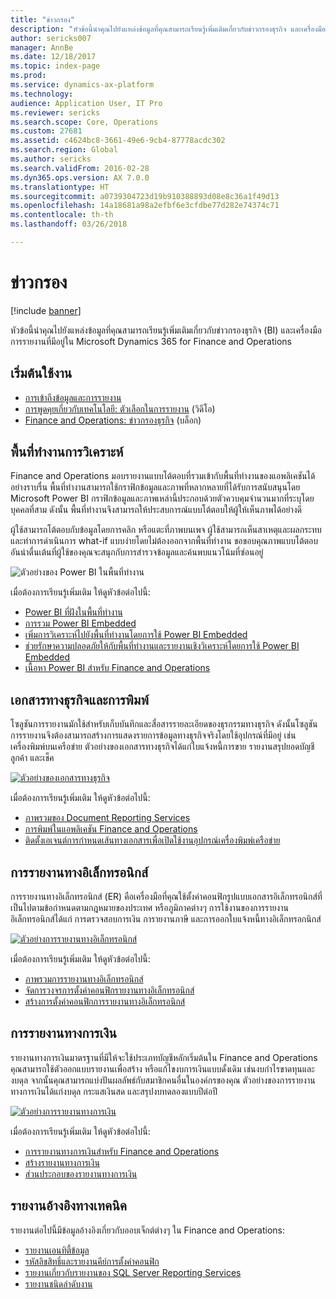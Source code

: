 ```yaml
---
title: "ข่าวกรอง"
description: "หัวข้อนี้นำคุณไปยังแหล่งข้อมูลที่คุณสามารถเรียนรู้เพิ่มเติมเกี่ยวกับข่าวกรองธุรกิจ และเครื่องมือการรายงานที่มีอยู่ใน Microsoft Dynamics 365 for Finance and Operations"
author: sericks007
manager: AnnBe
ms.date: 12/18/2017
ms.topic: index-page
ms.prod: 
ms.service: dynamics-ax-platform
ms.technology: 
audience: Application User, IT Pro
ms.reviewer: sericks
ms.search.scope: Core, Operations
ms.custom: 27681
ms.assetid: c4624bc8-3661-49e6-9cb4-87778acdc302
ms.search.region: Global
ms.author: sericks
ms.search.validFrom: 2016-02-28
ms.dyn365.ops.version: AX 7.0.0
ms.translationtype: HT
ms.sourcegitcommit: a0739304723d19b910388893d08e8c36a1f49d13
ms.openlocfilehash: 14a18681a98a2efbf6e3cfdbe77d282e74374c71
ms.contentlocale: th-th
ms.lasthandoff: 03/26/2018

---
```


# <a name="intelligence"></a>ข่าวกรอง

[!include [banner](../includes/banner.md)]

หัวข้อนี้นำคุณไปยังแหล่งข้อมูลที่คุณสามารถเรียนรู้เพิ่มเติมเกี่ยวกับข่าวกรองธุรกิจ (BI) และเครื่องมือการรายงานที่มีอยู่ใน Microsoft Dynamics 365 for Finance and Operations

## <a name="get-started"></a>เริ่มต้นใช้งาน
- [การเข้าถึงข้อมูลและการรายงาน](information-access-reporting.md)
- [การพูดคุยเกี่ยวกับเทคโนโลยี: ตัวเลือกในการรายงาน](https://www.youtube.com/watch?v=NzZONjKs5xA) (วิดีโอ)
- [Finance and Operations: ข่าวกรองธุรกิจ](https://blogs.msdn.microsoft.com/dynamicsaxbi/) (บล็อก)

## <a name="analytical-workspaces"></a>พื้นที่ทำงานการวิเคราะห์
Finance and Operations มอบรายงานแบบโต้ตอบที่รวมเข้ากับพื้นที่ทำงานของแอพลิเคชันได้อย่างราบรื่น พื้นที่ทำงานสามารถใช้กราฟิกข้อมูลและภาพที่หลากหลายที่ได้รับการสนับสนุนโดย Microsoft Power BI กราฟิกข้อมูลและภาพเหล่านี้ประกอบด้วยตัวควบคุมจำนวนมากที่ระบุโดยบุคคลที่สาม ดังนั้น พื้นที่ทำงานจึงสามารถให้ประสบการณ์แบบโต้ตอบให้ผู้ให้เห็นภาพได้อย่างดี

ผู้ใช้สามารถโต้ตอบกับข้อมูลโดยการคลิก หรือแตะที่ภาพบนเพจ ผู้ใช้สามารถเห็นสาเหตุและผลกระทบ และทำการดำเนินการ what-if แบบง่ายโดยไม่ต้องออกจากพื้นที่ทำงาน ขอขอบคุณภาพแบบโต้ตอบอันน่าตื่นเต้นที่ผู้ใช้ของคุณจะสนุกกับการสำรวจข้อมูลและค้นพบแนวโน้มที่ซ่อนอยู่

![ตัวอย่างของ Power BI ในพื้นที่ทำงาน](./media/Power-BI-in-D365-Workspace.png)

 เมื่อต้องการเรียนรู้เพิ่มเติม ให้ดูหัวข้อต่อไปนี้:

 - [Power BI ที่ฝังในพื้นที่ทำงาน](embed-power-bi-workspaces.md)
 - [การรวม Power BI Embedded](power-bi-embedded-integration.md)
 - [เพิ่มการวิเคราะห์ไปยังพื้นที่ทำงานโดยการใช้ Power BI Embedded](add-analytics-tab-workspaces.md)
 - [ช่วยรักษาความปลอดภัยให้กับพื้นที่ทำงานและรายงานเชิงวิเคราะห์โดยการใช้ Power BI Embedded](secure-analytical-workspaces.md)
 - [เนื้อหา Power BI สำหรับ Finance and Operations](power-bi-home-page.md)

## <a name="business-documents-and-printing"></a>เอกสารทางธุรกิจและการพิมพ์
โซลูชันการรายงานมักใช้สำหรับเก็บบันทึกและสื่อสารรายละเอียดของธุรกรรมทางธุรกิจ ดังนั้นโซลูชันการรายงานจึงต้องสามารถสร้างการแสดงรายการข้อมูลทางธุรกิจจริงโดยใช้อุปกรณ์ที่มีอยู่ เช่นเครื่องพิมพ์บนเครือข่าย ตัวอย่างของเอกสารทางธุรกิจได้แก่ใบแจ้งหนี้การขาย รายงานสรุปยอดบัญชีลูกค้า และเช็ค

[![ตัวอย่างของเอกสารทางธุรกิจ](./media/image-of-business-documents-1024x632.png)](./media/image-of-business-documents.png)

เมื่อต้องการเรียนรู้เพิ่มเติม ให้ดูหัวข้อต่อไปนี้:

- [ภาพรวมของ Document Reporting Services](document-reporting-services.md)
- [การพิมพ์ในแอพลิเคชัน Finance and Operations](print-documents.md)
- [ติดตั้งเอเจนต์การกำหนดเส้นทางเอกสารเพื่อเปิดใช้งานอุปกรณ์เครื่องพิมพ์เครือข่าย](install-document-routing-agent.md)

## <a name="electronic-reporting"></a>การรายงานทางอิเล็กทรอนิกส์
การรายงานทางอิเล็กทรอนิกส์ (ER) คือเครื่องมือที่คุณใช้ตั้งค่าคอนฟิกรูปแบบเอกสารอิเล็กทรอนิกส์ที่เป็นไปตามข้อกำหนดตามกฎหมายของประเทศ หรือภูมิภาคต่างๆ การใช้งานของการรายงานอิเล็กทรอนิกส์ได้แก่ การตรวจสอบการเงิน การายงานภาษี และการออกใบแจ้งหนี้ทางอิเล็กทรอกนิกส์

[![ตัวอย่างการรายงานทางอิเล็กทรอนิกส์](./media/electronic-reporting-example.png)](./media/electronic-reporting-example.png)

เมื่อต้องการเรียนรู้เพิ่มเติม ให้ดูหัวข้อต่อไปนี้:

- [ภาพรวมการรายงานทางอิเล็กทรอนิกส์](general-electronic-reporting.md)
- [จัดการวงจรการตั้งค่าคอนฟิกรายงานทางอิเล็กทรอนิกส์](general-electronic-reporting-manage-configuration-lifecycle.md)
- [สร้างการตั้งค่าคอนฟิกการรายงานทางอิเล็กทรอนิกส์](electronic-reporting-configuration.md)

## <a name="financial-reporting"></a>การรายงานทางการเงิน
รายงานทางการเงินมาตรฐานที่มีให้จะใช้ประเภทบัญชีหลักเริ่มต้นใน Finance and Operations คุณสามารถใช้ตัวออกแบบรายงานเพื่อสร้าง หรือแก้ไขงบการเงินแบบดั้งเดิม เช่นงบกำไรขาดทุนและงบดุล จากนั้นคุณสามารถแบ่งปันผลลัพธ์กับสมาชิกคนอื่นในองค์กรของคุณ ตัวอย่างของการรายงานทางการเงินได้แก่งบดุล กระแสเงินสด และสรุปงบทดลองแบบปีต่อปี

[![ตัวอย่างการรายงานทางการเงิน](./media/financial-reporting-example.png)](./media/financial-reporting-example.png)

เมื่อต้องการเรียนรู้เพิ่มเติม ให้ดูหัวข้อต่อไปนี้:

- [การรายงานทางการเงินสำหรับ Finance and Operations](financial-reporting-intro.md)
- [สร้างรายงานทางการเงิน](generate-financial-report.md)
- [ส่วนประกอบของรายงานทางการเงิน](financial-report-components.md)

## <a name="technical-reference-reports"></a>รายงานอ้างอิงทางเทคนิค
รายงานต่อไปนี้มีข้อมูลอ้างอิงเกี่ยวกับออบเจ็กต์ต่างๆ ใน Finance and Operations:

- [รายงานเอนทิตี้ข้อมูล](../data-entities/data-entities-report.md)
- [รหัสลิขสิทธิ์และรายงานคีย์การตั้งค่าคอนฟิก](../sysadmin/license-codes-configuration-keys-report.md)
- [รายงานเกี่ยวกับรายงานของ SQL Server Reporting Services](SSRS-report.md)
- [รายงานชนิดลำดับงาน](../../fin-and-ops/organization-administration/workflow-types-report.md)

